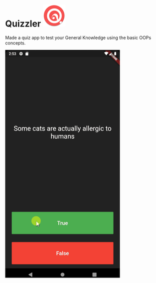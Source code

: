 # Quizzler ![Icons](https://github.com/CoderChirag/quizzler/blob/master/android/app/src/main/res/mipmap-hdpi/ic_launcher_round.png)

Made a quiz app to test your General Knowledge using the basic OOPs concepts.

![App](https://github.com/CoderChirag/images/blob/master/quizzler.gif)
